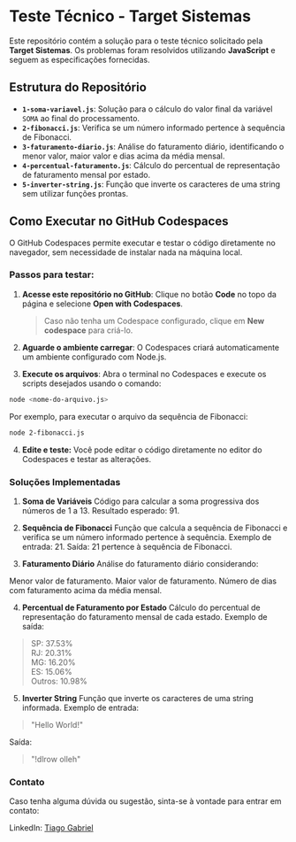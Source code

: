 # Teste Técnico - Target Sistemas

Este repositório contém a solução para o teste técnico solicitado pela **Target Sistemas**. Os problemas foram resolvidos utilizando **JavaScript** e seguem as especificações fornecidas.

## Estrutura do Repositório

- **`1-soma-variavel.js`**: Solução para o cálculo do valor final da variável `SOMA` ao final do processamento.
- **`2-fibonacci.js`**: Verifica se um número informado pertence à sequência de Fibonacci.
- **`3-faturamento-diario.js`**: Análise do faturamento diário, identificando o menor valor, maior valor e dias acima da média mensal.
- **`4-percentual-faturamento.js`**: Cálculo do percentual de representação de faturamento mensal por estado.
- **`5-inverter-string.js`**: Função que inverte os caracteres de uma string sem utilizar funções prontas.

## Como Executar no GitHub Codespaces

O GitHub Codespaces permite executar e testar o código diretamente no navegador, sem necessidade de instalar nada na máquina local. 

### Passos para testar:

1. **Acesse este repositório no GitHub**:
   Clique no botão **Code** no topo da página e selecione **Open with Codespaces**.
   > Caso não tenha um Codespace configurado, clique em **New codespace** para criá-lo.

2. **Aguarde o ambiente carregar**:
   O Codespaces criará automaticamente um ambiente configurado com Node.js.

3. **Execute os arquivos**:
   Abra o terminal no Codespaces e execute os scripts desejados usando o comando:
```bash
node <nome-do-arquivo.js>
```
Por exemplo, para executar o arquivo da sequência de Fibonacci:
```bash
node 2-fibonacci.js
```

4. **Edite e teste:** Você pode editar o código diretamente no editor do Codespaces e testar as alterações.

### Soluções Implementadas
1. **Soma de Variáveis**
Código para calcular a soma progressiva dos números de 1 a 13.
Resultado esperado: 91.

2. **Sequência de Fibonacci**
Função que calcula a sequência de Fibonacci e verifica se um número informado pertence à sequência.
Exemplo de entrada: 21.
Saída: 21 pertence à sequência de Fibonacci.

3. **Faturamento Diário**
Análise do faturamento diário considerando:

Menor valor de faturamento.
Maior valor de faturamento.
Número de dias com faturamento acima da média mensal.

4. **Percentual de Faturamento por Estado**
Cálculo do percentual de representação do faturamento mensal de cada estado.
Exemplo de saída:
> SP: 37.53%  
RJ: 20.31%  
MG: 16.20%  
ES: 15.06%  
Outros: 10.98%

5. **Inverter String**
Função que inverte os caracteres de uma string informada.
Exemplo de entrada:
> "Hello World!"

Saída:

> "!dlrow olleh"

### Contato
Caso tenha alguma dúvida ou sugestão, sinta-se à vontade para entrar em contato:

LinkedIn: [Tiago Gabriel](https://www.linkedin.com/in/tiagogab/)
